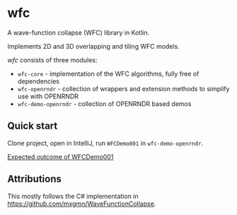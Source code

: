 # wfc

A wave-function collapse (WFC) library in Kotlin.

Implements 2D and 3D overlapping and tiling WFC models.

_wfc_ consists of three modules:

 - `wfc-core` - implementation of the WFC algorithms, fully free of dependencies
 - `wfc-openrndr` - collection of wrappers and extension methods to simplify use with OPENRNDR
 - `wfc-demo-openrndr` - collection of OPENRNDR based demos

## Quick start

Clone project, open in IntelliJ, run `WFCDemo001` in `wfc-demo-openrndr`.

[Expected outcome of WFCDemo001](https://twitter.com/voorbeeld/status/1071892898659078146)

## Attributions

This mostly follows the C# implementation in https://github.com/mxgmn/WaveFunctionCollapse.
